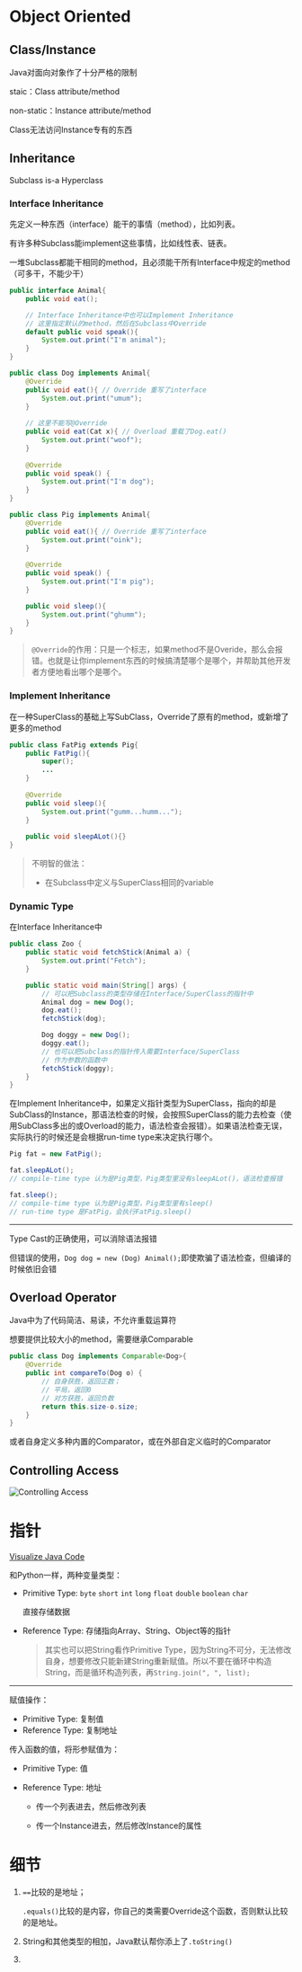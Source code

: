 # Object Oriented

## Class/Instance

Java对面向对象作了十分严格的限制

staic：Class attribute/method

non-static：Instance attribute/method

Class无法访问Instance专有的东西

## Inheritance

Subclass is-a Hyperclass

### Interface Inheritance

先定义一种东西（interface）能干的事情（method），比如列表。

有许多种Subclass能implement这些事情，比如线性表、链表。

一堆Subclass都能干相同的method，且必须能干所有Interface中规定的method（可多干，不能少干）

```java
public interface Animal{
    public void eat();

    // Interface Inheritance中也可以Implement Inheritance
    // 这里指定默认的method，然后在Subclass中Override
    default public void speak(){
        System.out.print("I'm animal");
    }
}
```

```java
public class Dog implements Animal{
    @Override
    public void eat(){ // Override 重写了interface
        System.out.print("umum");
    }
    
    // 这里不能写@Override
    public void eat(Cat x){ // Overload 重载了Dog.eat()
        System.out.print("woof");
    }
    
    @Override
    public void speak() {
        System.out.print("I'm dog");
    }
}

public class Pig implements Animal{
    @Override
    public void eat(){ // Override 重写了interface
        System.out.print("oink");
    }
    
    @Override
    public void speak() {
        System.out.print("I'm pig");
    }

    public void sleep(){
        System.out.print("ghumm");
    }
}
```

> `@Override`的作用：只是一个标志，如果method不是Overide，那么会报错。也就是让你implement东西的时候搞清楚哪个是哪个，并帮助其他开发者方便地看出哪个是哪个。

### Implement Inheritance

在一种SuperClass的基础上写SubClass，Override了原有的method，或新增了更多的method

```java
public class FatPig extends Pig{
	public FatPig(){
        super();
        ...
    }
    
    @Override
    public void sleep(){
        System.out.print("gumm...humm...");
    }
    
    public void sleepALot(){}
}
```

> 不明智的做法：
>
> - 在Subclass中定义与SuperClass相同的variable

### Dynamic Type

在Interface Inheritance中

```java
public class Zoo {
    public static void fetchStick(Animal a) {
        System.out.print("Fetch");
    }

    public static void main(String[] args) {
        // 可以把Subclass的类型存储在Interface/SuperClass的指针中
        Animal dog = new Dog();
        dog.eat();
        fetchStick(dog);

        Dog doggy = new Dog();
        doggy.eat();
        // 也可以把Subclass的指针传入需要Interface/SuperClass
        // 作为参数的函数中
        fetchStick(doggy);
    }
}
```

在Implement Inheritance中，如果定义指针类型为SuperClass，指向的却是SubClass的Instance，那语法检查的时候，会按照SuperClass的能力去检查（使用SubClass多出的或Overload的能力，语法检查会报错）。如果语法检查无误，实际执行的时候还是会根据run-time type来决定执行哪个。

```java
Pig fat = new FatPig();

fat.sleepALot();
// compile-time type 认为是Pig类型，Pig类型里没有sleepALot()，语法检查报错

fat.sleep();
// compile-time type 认为是Pig类型，Pig类型里有sleep()
// run-time type 是FatPig，会执行FatPig.sleep()
```

---

Type Cast的正确使用，可以消除语法报错

但错误的使用，`Dog dog = new (Dog) Animal();`即使欺骗了语法检查，但编译的时候依旧会错

## Overload Operator

Java中为了代码简洁、易读，不允许重载运算符

想要提供比较大小的method，需要继承Comparable

```java
public class Dog implements Comparable<Dog>{
	@Override
	public int compareTo(Dog o) {
		// 自身获胜，返回正数；
		// 平局，返回0
		// 对方获胜，返回负数
		return this.size-o.size;
	}
}
```

或者自身定义多种内置的Comparator，或在外部自定义临时的Comparator

## Controlling Access

![Controlling Access](<./img/Controlling Access.jpg>)

# 指针

[Visualize Java Code](<https://pythontutor.com/java.html>)

和Python一样，两种变量类型：

- Primitive Type: `byte` `short` `int` `long` `float` `double` `boolean` `char`

  直接存储数据

- Reference Type: 存储指向Array、String、Object等的指针

  > 其实也可以把String看作Primitive Type，因为String不可分，无法修改自身，想要修改只能新建String重新赋值。所以不要在循环中构造String，而是循环构造列表，再`String.join(", ", list);`

---

赋值操作：

- Primitive Type: 复制值
- Reference Type: 复制地址

传入函数的值，将形参赋值为：

- Primitive Type: 值

- Reference Type: 地址

  - 传一个列表进去，然后修改列表

  - 传一个Instance进去，然后修改Instance的属性

# 细节

1. `==`比较的是地址；

   `.equals()`比较的是内容，你自己的类需要Override这个函数，否则默认比较的是地址。

2. String和其他类型的相加，Java默认帮你添上了`.toString()`

3. 